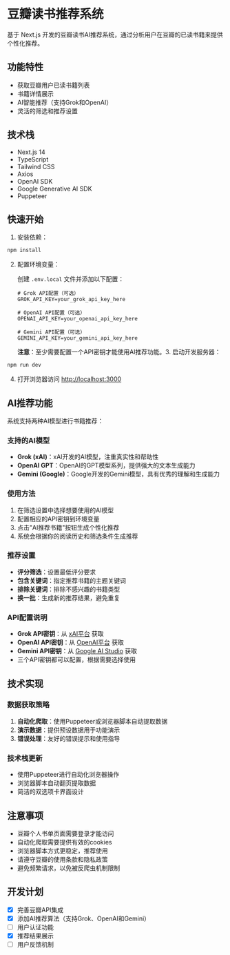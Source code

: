 # 豆瓣读书推荐系统

基于 Next.js 开发的豆瓣读书AI推荐系统，通过分析用户在豆瓣的已读书籍来提供个性化推荐。

## 功能特性

- 获取豆瓣用户已读书籍列表
- 书籍详情展示
- AI智能推荐（支持Grok和OpenAI）
- 灵活的筛选和推荐设置

## 技术栈

- Next.js 14
- TypeScript
- Tailwind CSS
- Axios
- OpenAI SDK
- Google Generative AI SDK
- Puppeteer

## 快速开始

1. 安装依赖：
```bash
npm install
```

2. 配置环境变量：
   
   创建 `.env.local` 文件并添加以下配置：
   ```env
   # Grok API配置（可选）
   GROK_API_KEY=your_grok_api_key_here
   
   # OpenAI API配置（可选）
   OPENAI_API_KEY=your_openai_api_key_here
   
   # Gemini API配置（可选）
   GEMINI_API_KEY=your_gemini_api_key_here
   ```
   
   **注意**：至少需要配置一个API密钥才能使用AI推荐功能。3. 启动开发服务器：
```bash
npm run dev
```

4. 打开浏览器访问 [http://localhost:3000](http://localhost:3000)

## AI推荐功能

系统支持两种AI模型进行书籍推荐：

### 支持的AI模型
- **Grok (xAI)**：xAI开发的AI模型，注重真实性和帮助性
- **OpenAI GPT**：OpenAI的GPT模型系列，提供强大的文本生成能力
- **Gemini (Google)**：Google开发的Gemini模型，具有优秀的理解和生成能力

### 使用方法
1. 在筛选设置中选择想要使用的AI模型
2. 配置相应的API密钥到环境变量
3. 点击"AI推荐书籍"按钮生成个性化推荐
4. 系统会根据你的阅读历史和筛选条件生成推荐

### 推荐设置
- **评分筛选**：设置最低评分要求
- **包含关键词**：指定推荐书籍的主题关键词
- **排除关键词**：排除不感兴趣的书籍类型
- **换一批**：生成新的推荐结果，避免重复

### API配置说明
- **Grok API密钥**：从 [xAI平台](https://x.ai) 获取
- **OpenAI API密钥**：从 [OpenAI平台](https://platform.openai.com) 获取
- **Gemini API密钥**：从 [Google AI Studio](https://makersuite.google.com/app/apikey) 获取
- 三个API密钥都可以配置，根据需要选择使用

## 技术实现

### 数据获取策略
1. **自动化爬取**：使用Puppeteer或浏览器脚本自动提取数据
2. **演示数据**：提供预设数据用于功能演示
3. **错误处理**：友好的错误提示和使用指导

### 技术栈更新
- 使用Puppeteer进行自动化浏览器操作
- 浏览器脚本自动翻页提取数据
- 简洁的双选项卡界面设计

## 注意事项

- 豆瓣个人书单页面需要登录才能访问
- 自动化爬取需要提供有效的cookies
- 浏览器脚本方式更稳定，推荐使用
- 请遵守豆瓣的使用条款和隐私政策
- 避免频繁请求，以免被反爬虫机制限制

## 开发计划

- [x] 完善豆瓣API集成
- [x] 添加AI推荐算法（支持Grok、OpenAI和Gemini）
- [ ] 用户认证功能
- [x] 推荐结果展示
- [ ] 用户反馈机制